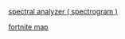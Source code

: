[spectral analyzer ( spectrogram )](https://academo.org/demos/spectrum-analyzer/)

[fortnite map](https://imgur.com/gallery/rB01cMK)
